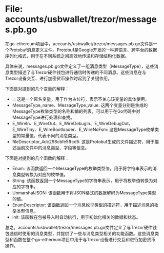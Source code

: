 # File: accounts/usbwallet/trezor/messages.pb.go

在go-ethereum项目中，accounts/usbwallet/trezor/messages.pb.go文件是一个Protobuf消息定义文件。Protobuf是Google开发的一种跨语言、跨平台的数据序列化格式，用于在不同系统之间高效地传递和存储结构化数据。

具体来说，messages.pb.go文件定义了一组消息类型（MessageType），这些消息类型描述了与Trezor硬件钱包进行通信时传递的不同消息。这些消息在与Trezor设备交互、进行加密货币操作时起到了关键作用。

下面是对提到的几个变量的解释：

- _: 这是一个匿名变量，用于作为占位符，表示不关心该变量的具体使用。
- MessageType_name、MessageType_value: 这两个变量分别是生成的MessageType枚举类型的名称和值的列表，可以用于在Go代码中对MessageType进行处理和查找。
- E_WireIn、E_WireOut、E_WireDebugIn、E_WireDebugOut、E_WireTiny、E_WireBootloader、E_WireNoFsm: 这是MessageType枚举类型的常量值，代表不同的消息类型。
- fileDescriptor_4dc296cbfe5ffcd5: 这是Protobuf生成的文件描述符，用于描述当前文件中的消息类型、字段等信息。

下面是对提到的几个函数的解释：

- Enum: 该函数返回一个MessageType的枚举类型值，用于将字符串表示的消息类型转换为对应的枚举值。
- String: 该函数返回一个MessageType的字符串表示，用于将枚举值转换为对应的字符串。
- UnmarshalJSON: 该函数用于将JSON格式的数据解码为MessageType类型的值。
- EnumDescriptor: 该函数返回一个消息枚举类型的描述符，用于描述消息的枚举类型信息。
- init: 该函数在包被导入时自动执行，用于初始化相关的数据和状态。

总之，accounts/usbwallet/trezor/messages.pb.go文件定义了与Trezor硬件钱包通信时使用的消息类型，并提供了一些与消息类型相关的功能函数。这些消息类型和函数在整个go-ethereum项目中用于与Trezor设备进行交互和进行加密货币操作。


